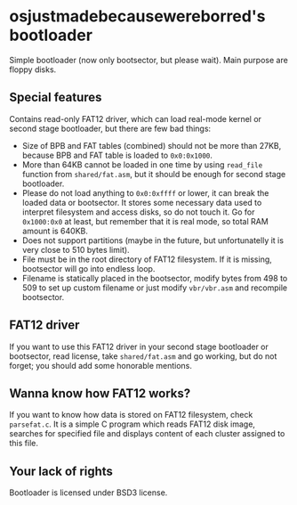 # osjustmadebecausewereborred's bootloader
Simple bootloader (now only bootsector, but please wait). Main purpose are floppy disks.

## Special features
Contains read-only FAT12 driver, which can load real-mode kernel or second stage bootloader, but there are few bad things:
- Size of BPB and FAT tables (combined) should not be more than 27KB, because BPB and FAT table is loaded to `0x0:0x1000`.
- More than 64KB cannot be loaded in one time by using `read_file` function from `shared/fat.asm`, but it should be enough for second stage bootloader.
- Please do not load anything to `0x0:0xffff` or lower, it can break the loaded data or bootsector. It stores some necessary data used to interpret filesystem and access disks, so do not touch it. Go for `0x1000:0x0` at least, but remember that it is real mode, so total RAM amount is 640KB.
- Does not support partitions (maybe in the future, but unfortunatelly it is very close to 510 bytes limit).
- File must be in the root directory of FAT12 filesystem. If it is missing, bootsector will go into endless loop.
- Filename is statically placed in the bootsector, modify bytes from 498 to 509 to set up custom filename or just modify `vbr/vbr.asm` and recompile bootsector.

## FAT12 driver
If you want to use this FAT12 driver in your second stage bootloader or bootsector, read license, take `shared/fat.asm` and go working, but do not forget; you should add some honorable mentions.

## Wanna know how FAT12 works?
If you want to know how data is stored on FAT12 filesystem, check `parsefat.c`. It is a simple C program which reads FAT12 disk image, searches for specified file and displays content of each cluster assigned to this file.

## Your lack of rights
Bootloader is licensed under BSD3 license.